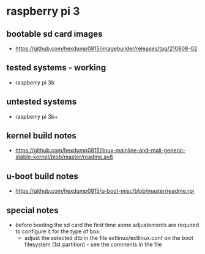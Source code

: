 # raspberry pi 3

## bootable sd card images

- https://github.com/hexdump0815/imagebuilder/releases/tag/210808-02

## tested systems - working

- raspberry pi 3b

## untested systems

- raspberry pi 3b+

## kernel build notes

- https://github.com/hexdump0815/linux-mainline-and-mali-generic-stable-kernel/blob/master/readme.av8

## u-boot build notes

- https://github.com/hexdump0815/u-boot-misc/blob/master/readme.rpi

## special notes

- before booting the sd card the first time some adjustements are required to configure it for the type of box:
  - adjust the selected dtb in the file extlinux/extlinux.conf on the boot filesystem (1st partition) - see the comments in the file
